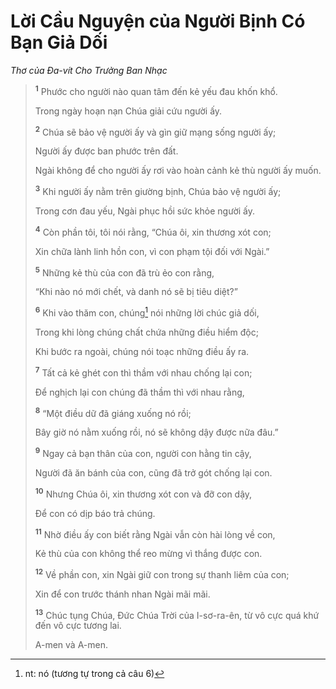 # Lời Cầu Nguyện của Người Bịnh Có Bạn Giả Dối

_Thơ của Ða-vít Cho Trưởng Ban Nhạc_

> <sup><b>1</b></sup> Phước cho người nào quan tâm đến kẻ yếu đau khốn khổ.
>
> Trong ngày hoạn nạn Chúa giải cứu người ấy.
>
> <sup><b>2</b></sup> Chúa sẽ bảo vệ người ấy và gìn giữ mạng sống người ấy;
>
> Người ấy được ban phước trên đất.
>
> Ngài không để cho người ấy rơi vào hoàn cảnh kẻ thù người ấy muốn.
>
> <sup><b>3</b></sup> Khi người ấy nằm trên giường bịnh, Chúa bảo vệ người ấy;
>
> Trong cơn đau yếu, Ngài phục hồi sức khỏe người ấy.
>
> <sup><b>4</b></sup> Còn phần tôi, tôi nói rằng, “Chúa ôi, xin thương xót con;
>
> Xin chữa lành linh hồn con, vì con phạm tội đối với Ngài.”
>
> <sup><b>5</b></sup> Những kẻ thù của con đã trù ẻo con rằng,
>
> “Khi nào nó mới chết, và danh nó sẽ bị tiêu diệt?”
>
> <sup><b>6</b></sup> Khi vào thăm con, chúng[^1-670989c3-2cf9-4dbe-8b9c-85d1774d157b] nói những lời chúc giả dối,
>
> Trong khi lòng chúng chất chứa những điều hiểm độc;
>
> Khi bước ra ngoài, chúng nói toạc những điều ấy ra.
>
> <sup><b>7</b></sup> Tất cả kẻ ghét con thì thầm với nhau chống lại con;
>
> Ðể nghịch lại con chúng đã thầm thì với nhau rằng,
>
> <sup><b>8</b></sup> “Một điều dữ đã giáng xuống nó rồi;
>
> Bây giờ nó nằm xuống rồi, nó sẽ không dậy được nữa đâu.”
>
> <sup><b>9</b></sup> Ngay cả bạn thân của con, người con hằng tin cậy,
>
> Người đã ăn bánh của con, cũng đã trở gót chống lại con.
>
> <sup><b>10</b></sup> Nhưng Chúa ôi, xin thương xót con và đỡ con dậy,
>
> Ðể con có dịp báo trả chúng.
>
> <sup><b>11</b></sup> Nhờ điều ấy con biết rằng Ngài vẫn còn hài lòng về con,
>
> Kẻ thù của con không thể reo mừng vì thắng được con.
>
> <sup><b>12</b></sup> Về phần con, xin Ngài giữ con trong sự thanh liêm của con;
>
> Xin để con trước thánh nhan Ngài mãi mãi.
>
> <sup><b>13</b></sup> Chúc tụng Chúa, Ðức Chúa Trời của I-sơ-ra-ên, từ vô cực quá khứ đến vô cực tương lai.
>
> A-men và A-men.

[^1-670989c3-2cf9-4dbe-8b9c-85d1774d157b]: nt: nó (tương tự trong cả câu 6)
